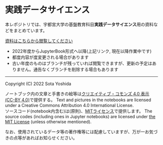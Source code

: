 # 実践データサイエンス

本レポジトリでは、宇都宮大学の基盤教育科目**実践データサイエンス**用の資料などをまとめています。

[資料はこちらから閲覧してください](https://sotayoshida.github.io/Lecture_DataScience/)

- 2022年度からJupyterBook形式へ以降(上記リンク, 現在以降作業中です)
- 都度内容が度変更される場合があります  
- 古い年度のものはブランチが残っていれば閲覧できますが、更新の予定はありません。通告なくブランチを削除する場合もあります

---
Copyright (C) 2022 Sota Yoshida

ノートブック内の文章と手書きの絵等は[クリエイティブ・コモンズ 4.0 表示](https://creativecommons.org/licenses/by/4.0/deed.ja) [(CC-BY 4.0)](https://creativecommons.org/licenses/by/4.0/deed.en)で提供する。
Text and pictures in the notebooks are licensed under a Creative Commons Attribution 4.0 International License.  
ソースコード(notebook内含む)は(原則)、[MITライセンス](https://opensource.org/licenses/MIT)で提供します。
The source codes (including ones in Jupyter notebooks) are licensed under [the MIT License](https://opensource.org/licenses/MIT) (unless otherwise mentioned).

なお、使用されているデータ等の著作権等には配慮していますが、万が一お気づきの点等があればお知らせください。

